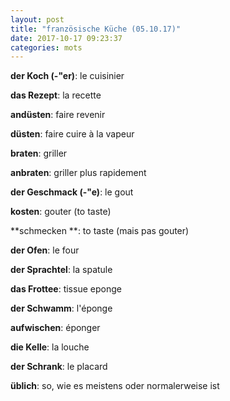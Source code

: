 ```yaml
---
layout: post
title: "französische Küche (05.10.17)"
date: 2017-10-17 09:23:37
categories: mots
---
```


**der Koch (-"er)**: le cuisinier

**das Rezept**: la recette

**andüsten**: faire revenir

**düsten**: faire cuire à la vapeur

**braten**: griller

**anbraten**: griller plus rapidement

**der Geschmack (-"e)**: le gout

**kosten**: gouter (to taste)

**schmecken **: to taste (mais pas gouter)

**der Ofen**: le four

**der Sprachtel**: la spatule

**das Frottee**: tissue eponge

**der Schwamm**: l'éponge

**aufwischen**: éponger

**die Kelle**: la louche

**der Schrank**: le placard

**üblich**: so, wie es meistens oder normalerweise ist
